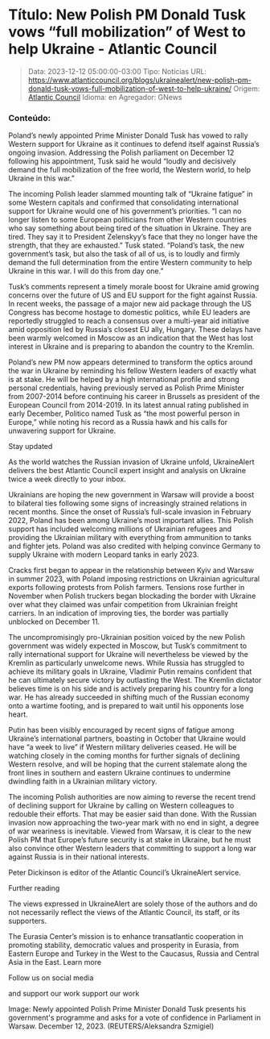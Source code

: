 # Título: New Polish PM Donald Tusk vows “full mobilization” of West to help Ukraine - Atlantic Council

>Data: 2023-12-12 05:00:00-03:00
>Tipo: Notícias
>URL: https://www.atlanticcouncil.org/blogs/ukrainealert/new-polish-pm-donald-tusk-vows-full-mobilization-of-west-to-help-ukraine/
>Origem: [Atlantic Council](https://www.atlanticcouncil.org)
>Idioma: en
>Agregador: GNews

### Conteúdo:

Poland’s newly appointed Prime Minister Donald Tusk has vowed to rally Western support for Ukraine as it continues to defend itself against Russia’s ongoing invasion. Addressing the Polish parliament on December 12 following his appointment, Tusk said he would “loudly and decisively demand the full mobilization of the free world, the Western world, to help Ukraine in this war.”

The incoming Polish leader slammed mounting talk of “Ukraine fatigue” in some Western capitals and confirmed that consolidating international support for Ukraine would one of his government’s priorities. “I can no longer listen to some European politicians from other Western countries who say something about being tired of the situation in Ukraine. They are tired. They say it to President Zelenskyy’s face that they no longer have the strength, that they are exhausted.” Tusk stated. “Poland’s task, the new government’s task, but also the task of all of us, is to loudly and firmly demand the full determination from the entire Western community to help Ukraine in this war. I will do this from day one.”

Tusk’s comments represent a timely morale boost for Ukraine amid growing concerns over the future of US and EU support for the fight against Russia. In recent weeks, the passage of a major new aid package through the US Congress has become hostage to domestic politics, while EU leaders are reportedly struggled to reach a consensus over a multi-year aid initiative amid opposition led by Russia’s closest EU ally, Hungary. These delays have been warmly welcomed in Moscow as an indication that the West has lost interest in Ukraine and is preparing to abandon the country to the Kremlin.

Poland’s new PM now appears determined to transform the optics around the war in Ukraine by reminding his fellow Western leaders of exactly what is at stake. He will be helped by a high international profile and strong personal credentials, having previously served as Polish Prime Minister from 2007-2014 before continuing his career in Brussels as president of the European Council from 2014-2019. In its latest annual rating published in early December, Politico named Tusk as “the most powerful person in Europe,” while noting his record as a Russia hawk and his calls for unwavering support for Ukraine.

Stay updated

As the world watches the Russian invasion of Ukraine unfold, UkraineAlert delivers the best Atlantic Council expert insight and analysis on Ukraine twice a week directly to your inbox.

Ukrainians are hoping the new government in Warsaw will provide a boost to bilateral ties following some signs of increasingly strained relations in recent months. Since the onset of Russia’s full-scale invasion in February 2022, Poland has been among Ukraine’s most important allies. This Polish support has included welcoming millions of Ukrainian refugees and providing the Ukrainian military with everything from ammunition to tanks and fighter jets. Poland was also credited with helping convince Germany to supply Ukraine with modern Leopard tanks in early 2023.

Cracks first began to appear in the relationship between Kyiv and Warsaw in summer 2023, with Poland imposing restrictions on Ukrainian agricultural exports following protests from Polish farmers. Tensions rose further in November when Polish truckers began blockading the border with Ukraine over what they claimed was unfair competition from Ukrainian freight carriers. In an indication of improving ties, the border was partially unblocked on December 11.

The uncompromisingly pro-Ukrainian position voiced by the new Polish government was widely expected in Moscow, but Tusk’s commitment to rally international support for Ukraine will nevertheless be viewed by the Kremlin as particularly unwelcome news. While Russia has struggled to achieve its military goals in Ukraine, Vladimir Putin remains confident that he can ultimately secure victory by outlasting the West. The Kremlin dictator believes time is on his side and is actively preparing his country for a long war. He has already succeeded in shifting much of the Russian economy onto a wartime footing, and is prepared to wait until his opponents lose heart.

Putin has been visibly encouraged by recent signs of fatigue among Ukraine’s international partners, boasting in October that Ukraine would have “a week to live” if Western military deliveries ceased. He will be watching closely in the coming months for further signals of declining Western resolve, and will be hoping that the current stalemate along the front lines in southern and eastern Ukraine continues to undermine dwindling faith in a Ukrainian military victory.

The incoming Polish authorities are now aiming to reverse the recent trend of declining support for Ukraine by calling on Western colleagues to redouble their efforts. That may be easier said than done. With the Russian invasion now approaching the two-year mark with no end in sight, a degree of war weariness is inevitable. Viewed from Warsaw, it is clear to the new Polish PM that Europe’s future security is at stake in Ukraine, but he must also convince other Western leaders that committing to support a long war against Russia is in their national interests.

Peter Dickinson is editor of the Atlantic Council’s UkraineAlert service.

Further reading

The views expressed in UkraineAlert are solely those of the authors and do not necessarily reflect the views of the Atlantic Council, its staff, or its supporters.

The Eurasia Center’s mission is to enhance transatlantic cooperation in promoting stability, democratic values and prosperity in Eurasia, from Eastern Europe and Turkey in the West to the Caucasus, Russia and Central Asia in the East. Learn more

Follow us on social media

and support our work support our work

Image: Newly appointed Polish Prime Minister Donald Tusk presents his government's programme and asks for a vote of confidence in Parliament in Warsaw. December 12, 2023. (REUTERS/Aleksandra Szmigiel)
